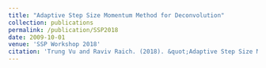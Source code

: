 ```yaml
---
title: "Adaptive Step Size Momentum Method for Deconvolution"
collection: publications
permalink: /publication/SSP2018
date: 2009-10-01
venue: 'SSP Workshop 2018'
citation: 'Trung Vu and Raviv Raich. (2018). &quot;Adaptive Step Size Momentum Method for Deconvolution.&quot; <i>SSP 2018</i>.'
---
```

